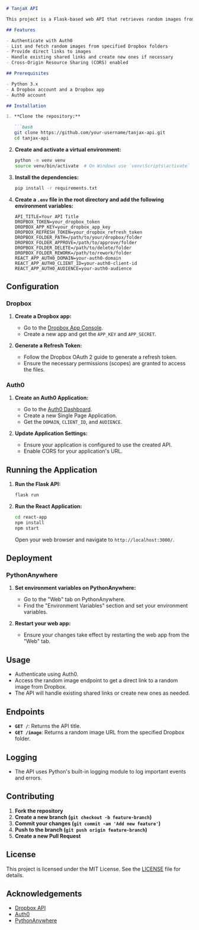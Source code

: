 ```markdown
# TanjaX API

This project is a Flask-based web API that retrieves random images from specified Dropbox folders and provides direct links to these images. The API uses Auth0 for authentication and authorization, ensuring that only authorized users can access the API.

## Features

- Authenticate with Auth0
- List and fetch random images from specified Dropbox folders
- Provide direct links to images
- Handle existing shared links and create new ones if necessary
- Cross-Origin Resource Sharing (CORS) enabled

## Prerequisites

- Python 3.x
- A Dropbox account and a Dropbox app
- Auth0 account

## Installation

1. **Clone the repository:**

   ```bash
   git clone https://github.com/your-username/tanjax-api.git
   cd tanjax-api
   ```

2. **Create and activate a virtual environment:**

   ```bash
   python -m venv venv
   source venv/bin/activate  # On Windows use `venv\Scripts\activate`
   ```

3. **Install the dependencies:**

   ```bash
   pip install -r requirements.txt
   ```

4. **Create a `.env` file in the root directory and add the following environment variables:**

   ```plaintext
   API_TITLE=Your API Title
   DROPBOX_TOKEN=your_dropbox_token
   DROPBOX_APP_KEY=your_dropbox_app_key
   DROPBOX_REFRESH_TOKEN=your_dropbox_refresh_token
   DROPBOX_FOLDER_PATH=/path/to/your/dropbox/folder
   DROPBOX_FOLDER_APPROVE=/path/to/approve/folder
   DROPBOX_FOLDER_DELETE=/path/to/delete/folder
   DROPBOX_FOLDER_REWORK=/path/to/rework/folder
   REACT_APP_AUTH0_DOMAIN=your-auth0-domain
   REACT_APP_AUTH0_CLIENT_ID=your-auth0-client-id
   REACT_APP_AUTH0_AUDIENCE=your-auth0-audience
   ```

## Configuration

### Dropbox

1. **Create a Dropbox app:**
   - Go to the [Dropbox App Console](https://www.dropbox.com/developers/apps).
   - Create a new app and get the `APP_KEY` and `APP_SECRET`.

2. **Generate a Refresh Token:**
   - Follow the Dropbox OAuth 2 guide to generate a refresh token.
   - Ensure the necessary permissions (scopes) are granted to access the files.

### Auth0

1. **Create an Auth0 Application:**
   - Go to the [Auth0 Dashboard](https://manage.auth0.com/).
   - Create a new Single Page Application.
   - Get the `DOMAIN`, `CLIENT_ID`, and `AUDIENCE`.

2. **Update Application Settings:**
   - Ensure your application is configured to use the created API.
   - Enable CORS for your application's URL.

## Running the Application

1. **Run the Flask API:**

   ```bash
   flask run
   ```

2. **Run the React Application:**

   ```bash
   cd react-app
   npm install
   npm start
   ```

   Open your web browser and navigate to `http://localhost:3000/`.

## Deployment

### PythonAnywhere

1. **Set environment variables on PythonAnywhere:**
   - Go to the "Web" tab on PythonAnywhere.
   - Find the "Environment Variables" section and set your environment variables.

2. **Restart your web app:**
   - Ensure your changes take effect by restarting the web app from the "Web" tab.

## Usage

- Authenticate using Auth0.
- Access the random image endpoint to get a direct link to a random image from Dropbox.
- The API will handle existing shared links or create new ones as needed.

## Endpoints

- **`GET /`**: Returns the API title.
- **`GET /image`**: Returns a random image URL from the specified Dropbox folder.

## Logging

- The API uses Python's built-in logging module to log important events and errors.

## Contributing

1. **Fork the repository**
2. **Create a new branch (`git checkout -b feature-branch`)**
3. **Commit your changes (`git commit -am 'Add new feature'`)**
4. **Push to the branch (`git push origin feature-branch`)**
5. **Create a new Pull Request**

## License

This project is licensed under the MIT License. See the [LICENSE](LICENSE) file for details.

## Acknowledgements

- [Dropbox API](https://www.dropbox.com/developers/documentation)
- [Auth0](https://auth0.com/)
- [PythonAnywhere](https://www.pythonanywhere.com/)

